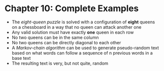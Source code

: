 Chapter 10: Complete Examples
=============================

- The *eight-queen puzzle* is solved with a configuration of **eight**
  queens on a chessboard in a way that no queen can attack another
  one
- Any valid solution must have exactly **one** queen in each row
- No two queens can be in the same column
- No two queens can be directly diagonal to each other
- A *Markov-chain algorithm* can be used to generate pseudo-random
  text based on what words can follow a sequence of n previous words
  in a base text
- The resulting text is very, but not quite, random
